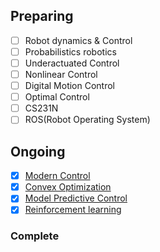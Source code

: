 ## Preparing
- [ ] Robot dynamics & Control
- [ ] Probabilistics robotics
- [ ] Underactuated Control
- [ ] Nonlinear Control
- [ ] Digital Motion Control
- [ ] Optimal Control
- [ ] CS231N
- [ ] ROS(Robot Operating System)

## Ongoing
- [x] [Modern Control](https://github.com/Geonhee-LEE/control-robotics-machine-learning/tree/master/Modern%20Control)
- [x] [Convex Optimization](https://github.com/Geonhee-LEE/control-robotics-machine-learning/tree/master/Convex%20Optimization)	 
- [x] [Model Predictive Control](https://github.com/Geonhee-LEE/control-robotics-machine-learning/tree/master/Model%20Predictive%20Control)
- [x] [Reinforcement learning](https://github.com/Geonhee-LEE/reinforcement-learning)

### Complete




<!--h2>

```diff
- red
+ green
! orange
# gray
```

</h2-->


